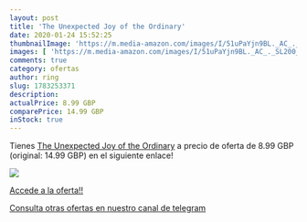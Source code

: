 ```yaml
---
layout: post
title: 'The Unexpected Joy of the Ordinary'
date: 2020-01-24 15:52:25
thumbnailImage: 'https://m.media-amazon.com/images/I/51uPaYjn9BL._AC_._SL200_.jpg'
images: [ 'https://m.media-amazon.com/images/I/51uPaYjn9BL._AC_._SL200_.jpg' ]
comments: true
category: ofertas
author: ring
slug: 1783253371
description:
actualPrice: 8.99 GBP
comparePrice: 14.99 GBP
inStock: true
---
```


Tienes [The Unexpected Joy of the Ordinary](https://www.amazon.com/dp/1783253371/?tag=redken08-20) a precio de oferta de 8.99 GBP (original: 14.99 GBP) en el siguiente enlace!

[![](https://m.media-amazon.com/images/I/51uPaYjn9BL._AC_._SL200_.jpg)](https://www.amazon.com/dp/1783253371/?tag=redken08-20)

[Accede a la oferta!!](https://www.amazon.com/dp/1783253371/?tag=redken08-20)

[Consulta otras ofertas en nuestro canal de telegram](https://t.me/s/ofertas25)
